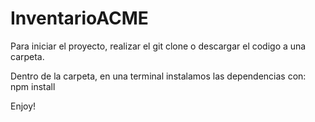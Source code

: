 # InventarioACME
Para iniciar el proyecto, realizar el git clone o descargar el codigo a una carpeta.

Dentro de la carpeta, en una terminal instalamos las dependencias con: npm install

Enjoy!

